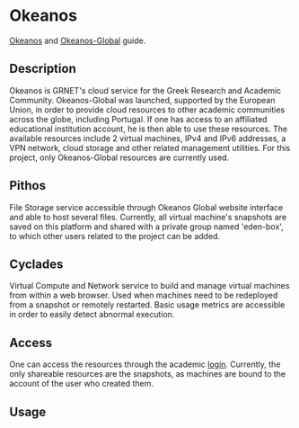 # Okeanos
[Okeanos](https://okeanos.grnet.gr/home/) and [Okeanos-Global](https://okeanos-global.grnet.gr/home/) guide.

## Description
Okeanos is GRNET's cloud service for the Greek Research and Academic Community. Okeanos-Global was launched, supported by the European Union, in order to provide cloud resources to other academic communities across the globe, including Portugal. If one has access to an affiliated educational institution account, he is then able to use these resources. The available resources include 2 virtual machines, IPv4 and IPv6 addresses, a VPN network, cloud storage and other related management utilities. For this project, only Okeanos-Global resources are currently used.

## Pithos
File Storage service accessible through Okeanos Global website interface and able to host several files.
Currently, all virtual machine's snapshots are saved on this platform and shared with a private group named 'eden-box', to which other users related to the project can be added. 

## Cyclades
Virtual Compute and Network service to build and manage virtual machines from within a web browser.
Used when machines need to be redeployed from a snapshot or remotely restarted.
Basic usage metrics are accessible in order to easily detect abnormal execution.

## Access
One can access the resources through the academic [login](https://accounts.okeanos-global.grnet.gr/ui/login).
Currently, the only shareable resources are the snapshots, as machines are bound to the account of the user who created them.

## Usage
